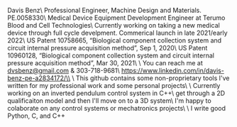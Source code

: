 Davis Benz\\
Professional Engineer, Machine Design and Materials. PE.0058330\\
Medical Device Equipment Development Engineer at Terumo Blood and Cell Technologies\\
Currently working on taking a new medical device through full cycle develpment. Commerical launch in late 2021/early 2022\\
US Patent 10758665, “Biological component collection system and circuit internal pressure acquisition method”, Sep 1, 2020\\
US Patent 10960128, “Biological component collection system and circuit internal pressure acquisition method”, Mar 30, 2021\\
\\
You can reach me at dvsbenz@gmail.com & 303-718-9681\\
https://www.linkedin.com/in/davis-benz-pe-a2834172/\\
\\
This github contains some non-proprietary tools I've written for my professional work and some personal projects\\
\\
Currently working on an inverted pendulum control system in C++\\
get through a 2D qualificaiton model and then I'll move on to a 3D system\\
I'm happy to colaborate on any control systems or mechatronics projects\\
\\
I write good Python, C, and C++

